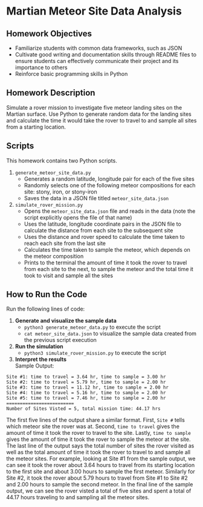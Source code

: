 # Martian Meteor Site Data Analysis

## Homework Objectives
* Familiarize students with common data frameworks, such as JSON
* Cultivate good writing and documentation skills through README files to ensure students can effectively communicate their project and its importance to others
* Reinforce basic programming skills in Python 

## Homework Description
Simulate a rover mission to investigate five meteor landing sites on the Martian surface. 
Use Python to generate random data for the landing sites and calculate the time it would take the rover to travel to and sample all sites from a starting location.

## Scripts
This homework contains two Python scripts.
1. `generate_meteor_site_data.py`
    - Generates a random latitude, longitude pair for each of the five sites
    - Randomly selects one of the following meteor compositions for each site: stony, iron, or stony-iron
    - Saves the data in a JSON file titled `meteor_site_data.json`
2. `simulate_rover_mission.py`
    - Opens the `meteor_site_data.json` file and reads in the data (note the script explicitly opens the file of that name)
    - Uses the latitude, longitude coordinate pairs in the JSON file to calculate the distance from each site to the subsequent site 
    - Uses the distance and rover speed to calculate the time taken to reach each site from the last site
    - Calculates the time taken to sample the meteor, which depends on the meteor composition
    - Prints to the terminal the amount of time it took the rover to travel from each site to the next, to sample the meteor and the total time it took to visit and sample all the sites

## How to Run the Code
Run the following lines of code:
1. **Generate and visualize the sample data**
    - `python3 generate_meteor_data.py` to execute the script
    - `cat meteor_site_data.json` to visualize the sample data created from the previous script execution
2. **Run the simulation**
    - `python3 simulate_rover_mission.py` to execute the script
3. **Interpret the results** <br />
Sample Output:
```
Site #1: time to travel = 3.64 hr, time to sample = 3.00 hr
Site #2: time to travel = 5.79 hr, time to sample = 2.00 hr
Site #3: time to travel = 11.12 hr, time to sample = 2.00 hr
Site #4: time to travel = 5.16 hr, time to sample = 2.00 hr
Site #5: time to travel = 7.46 hr, time to sample = 2.00 hr
=========================
Number of Sites Visted = 5, total mission time: 44.17 hrs
```
The first five lines of the output share a similar format. 
First, `Site #` tells which meteor site the rover was at.
Second, `time to travel` gives the amount of time it took the rover to travel to the site.
Lastly, `time to sample` gives the amount of time it took the rover to sample the meteor at the site.
The last line of the output says the total number of sites the rover visited as well as the total amount of time it took the rover to travel to and sample all the meteor sites.
For example, looking at Site #1 from the sample output, we can see it took the rover about 3.64 hours to travel from its starting location to the first site and about 3.00 hours to sample the first meteor. Similarly for Site #2, it took the rover about 5.79 hours to travel from Site #1 to Site #2 and 2.00 hours to sample the second meteor. 
In the final line of the sample output, we can see the rover visted a total of five sites and spent a total of 44.17 hours traveling to and sampling all the meteor sites.
